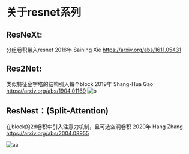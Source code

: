 # 关于resnet系列

## ResNeXt:
分组卷积带入resnet
2016年 Saining Xie https://arxiv.org/abs/1611.05431

## Res2Net:
类似特征金字塔的结构引入每个block
2019年 Shang-Hua Gao https://arxiv.org/abs/1904.01169
![b](https://img-blog.csdnimg.cn/img_convert/1ab32fc8d7061cffbdcc83f9298bdfc1.png#pic_center)

## ResNest：(Split-Attention)
在block的2d卷积中引入注意力机制，且可选空洞卷积
2020年 Hang Zhang https://arxiv.org/abs/2004.08955

![aa](https://img-blog.csdnimg.cn/img_convert/d6e7bff3c54b779a15f9b1265c061fd4.png#pic_center)
